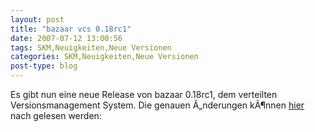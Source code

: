 ```yaml
---
layout: post
title: "bazaar vcs 0.18rc1"
date: 2007-07-12 13:00:56
tags: SKM,Neuigkeiten,Neue Versionen
categories: SKM,Neuigkeiten,Neue Versionen
post-type: blog
---
```

Es gibt nun eine neue Release von bazaar 0.18rc1, dem verteilten Versionsmanagement System.
Die genauen Ã„nderungen kÃ¶nnen <a href="http://bazaar-vcs.org/news#0.18rc1released" title="hier">hier</a> nach gelesen  werden:
